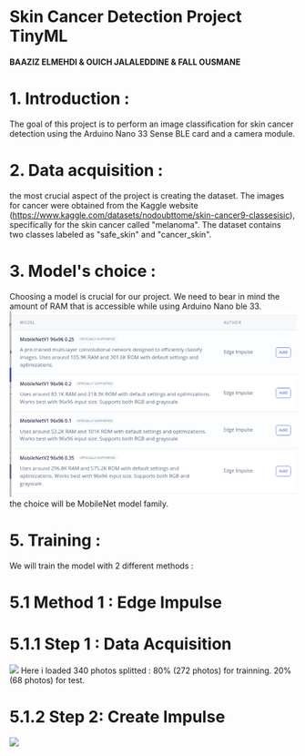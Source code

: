 # Skin Cancer Detection Project TinyML
#### BAAZIZ ELMEHDI & OUICH JALALEDDINE & FALL OUSMANE

# 1. Introduction :
The goal of this project is to perform an image classification for skin cancer detection using the Arduino Nano 33 Sense BLE card and a camera module.
# 2. Data acquisition : 

the most crucial aspect of the project is creating the dataset. The images for cancer were obtained from the Kaggle website (https://www.kaggle.com/datasets/nodoubttome/skin-cancer9-classesisic), specifically for the skin cancer called "melanoma". The dataset contains two classes labeled as "safe_skin" and "cancer_skin".

# 3. Model's choice : 
Choosing a model is crucial for our project. We need to bear in mind the amount of RAM that is accessible while using Arduino Nano ble 33.
![](capture1.jpg)
the choice will be  MobileNet model family.

# 5. Training : 
We will train the model with 2 different methods : 
# 5.1 Method 1 : Edge Impulse 
# 5.1.1 Step 1 : Data Acquisition 
![](CAP4.PNG)
Here i loaded 340 photos splitted : 
 80% (272 photos) for trainning.
 20% (68 photos) for test.
# 5.1.2 Step 2: Create Impulse
![](cap3.PNG)
